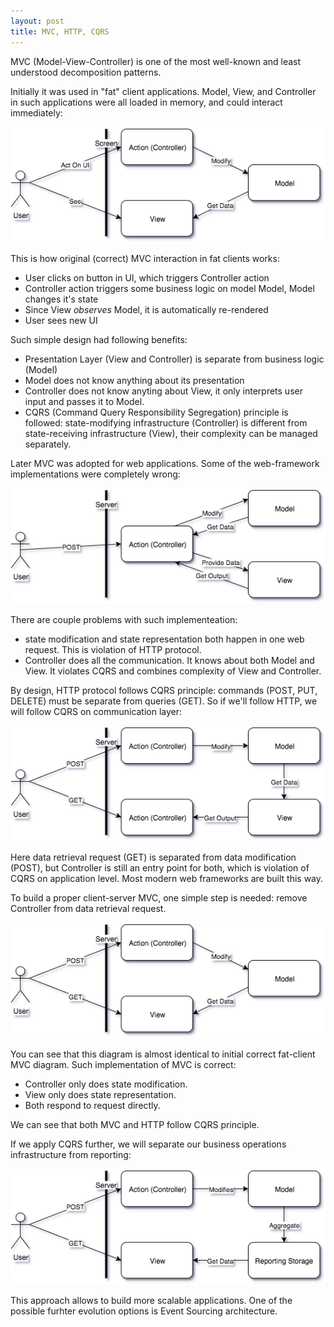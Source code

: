 ```yaml
---
layout: post
title: MVC, HTTP, CQRS
---
```


MVC (Model-View-Controller) is one of the most well-known and least understood decomposition patterns. 

Initially it was used in "fat" client applications. Model, View, and Controller in such applications were all loaded in memory, and could interact immediately: 

![MVC on fat clients](/images/MVC_fat_client.png)

This is how original (correct) MVC interaction in fat clients works:
- User clicks on button in UI, which triggers Controller action
- Controller action triggers some business logic on model Model, Model changes it's state
- Since View *observes* Model, it is automatically re-rendered
- User sees new UI 

Such simple design had following benefits:
- Presentation Layer (View and Controller) is separate from business logic (Model)
- Model does not know anything about its presentation
- Controller does not know anyting about View, it only interprets user input and passes it to Model.
- CQRS (Command Query Responsibility Segregation) principle is followed: state-modifying infrastructure (Controller) is different from state-receiving infrastructure (View), their complexity can be managed separately.

Later MVC was adopted for web applications. Some of the web-framework implementations were completely wrong: 

![Completely wrong implementation of MVC on server](/images/MVC_Server_HTTP_Completely_Wrong.png)

There are couple problems with such implementeation:
- state modification and state representation both happen in one web request. This is violation of HTTP protocol.
- Controller does all the communication. It knows about both Model and View. It violates CQRS and combines complexity of View and Controller.

By design, HTTP protocol follows CQRS principle: commands (POST, PUT, DELETE) must be separate from queries (GET). So if we'll follow HTTP, we will follow CQRS on communication layer:

![Wrong implementation of MVC for HTTP](/images/MVC_Server_HTTP_Wrong.png)

Here data retrieval request (GET) is separated from data modification (POST), but Controller is still an entry point for both, which is violation of CQRS on application level. Most modern web frameworks are built this way.

To build a proper client-server MVC, one simple step is needed: remove Controller from data retrieval request.

![Correct implementation of MVC for HTTP](/images/MVC_Server_HTTP.png)

You can see that this diagram is almost identical to initial correct fat-client MVC diagram. Such implementation of MVC is correct:

 - Controller only does state modification.
 - View only does state representation.
 - Both respond to request directly.

We can see that both MVC and HTTP follow CQRS principle.

If we apply CQRS further, we will separate our business operations infrastructure from reporting:

![CQRS applied to web application](/images/MVC_Server_HTTP_CQRS.png)

This approach allows to build more scalable applications. One of the possible furhter evolution options is Event Sourcing architecture.
